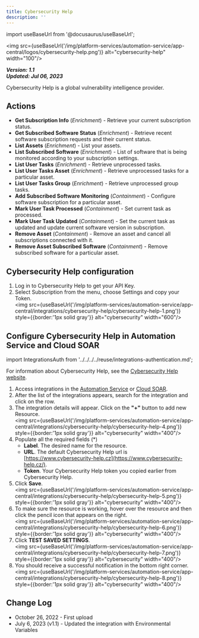 ```yaml
---
title: Cybersecurity Help
description: ''
---
```

import useBaseUrl from '@docusaurus/useBaseUrl';

<img src={useBaseUrl('/img/platform-services/automation-service/app-central/logos/cybersecurity-help.png')} alt="cybersecurity-help" width="100"/>

***Version: 1.1  
Updated: Jul 06, 2023***

Cybersecurity Help is a global vulnerability intelligence provider.

## Actions

* **Get Subscription Info** (*Enrichment*) - Retrieve your current subscription status.
* **Get Subscribed Software Status** (*Enrichment*) - Retrieve recent software subscription requests and their current status.
* **List Assets** (*Enrichment*) - List your assets.
* **List Subscribed Software** (*Enrichment*) - List of software that is being monitored according to your subscription settings.
* **List User Tasks** (*Enrichment*) - Retrieve unprocessed tasks.
* **List User Tasks Asset** (*Enrichment*) - Retrieve unprocessed tasks for a particular asset.
* **List User Tasks Group** (*Enrichment*) - Retrieve unprocessed group tasks.
* **Add Subscribed Software Monitoring** (*Containment*) - Configure software subscription for a particular asset.
* **Mark User Task Processed** (*Containment*) - Set current task as processed.
* **Mark User Task Updated** (*Containment*) - Set the current task as updated and update current software version in subscription.
* **Remove Asset** (*Containment*) - Remove an asset and cancel all subscriptions connected with it.
* **Remove Asset Subscribed Software** (*Containment*) - Remove subscribed software for a particular asset.

## Cybersecurity Help configuration

1. Log in to Cybersecurity Help to get your API Key.
1. Select Subscription from the menu, choose Settings and copy your Token.<br/><img src={useBaseUrl('/img/platform-services/automation-service/app-central/integrations/cybersecurity-help/cybersecurity-help-1.png')} style={{border:'1px solid gray'}} alt="cybersecurity" width="600"/>

## Configure Cybersecurity Help in Automation Service and Cloud SOAR

import IntegrationsAuth from '../../../../reuse/integrations-authentication.md';

<IntegrationsAuth/>

For information about Cybersecurity Help, see the [Cybersecurity Help website](https://www.cybersecurity-help.cz/).

1. Access integrations in the [Automation Service](/docs/platform-services/automation-service/automation-service-integrations/#view-integrations) or [Cloud SOAR](/docs/cloud-soar/automation).
1. After the list of the integrations appears, search for the integration and click on the row.
1. The integration details will appear. Click on the **"+"** button to add new Resource.<br/><img src={useBaseUrl('/img/platform-services/automation-service/app-central/integrations/cybersecurity-help/cybersecurity-help-4.png')} style={{border:'1px solid gray'}} alt="cybersecurity" width="400"/>
1. Populate all the required fields (\*)
   * **Label**. The desired name for the resource.
   * **URL**. The default Cybersecurity Help url is [https://www.cybersecurity-help.cz](https://www.cybersecurity-help.cz/).
   * **Token**. Your Cybersecurity Help token you copied earlier from Cybersecurity Help.
1. Click **Save**.<br/><img src={useBaseUrl('/img/platform-services/automation-service/app-central/integrations/cybersecurity-help/cybersecurity-help-5.png')} style={{border:'1px solid gray'}} alt="cybersecurity" width="400"/>
1. To make sure the resource is working, hover over the resource and then click the pencil icon that appears on the right.<br/><img src={useBaseUrl('/img/platform-services/automation-service/app-central/integrations/cybersecurity-help/cybersecurity-help-6.png')} style={{border:'1px solid gray'}} alt="cybersecurity" width="400"/>
1. Click **TEST SAVED SETTINGS**.<br/><img src={useBaseUrl('/img/platform-services/automation-service/app-central/integrations/cybersecurity-help/cybersecurity-help-7.png')} style={{border:'1px solid gray'}} alt="cybersecurity" width="400"/>
1. You should receive a successful notification in the bottom right corner.<br/><img src={useBaseUrl('/img/platform-services/automation-service/app-central/integrations/cybersecurity-help/cybersecurity-help-8.png')} style={{border:'1px solid gray'}} alt="cybersecurity" width="400"/>

## Change Log

* October 26, 2022 - First upload
* July 6, 2023 (v1.1) - Updated the integration with Environmental Variables
